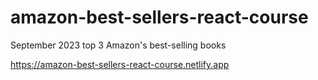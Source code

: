 # amazon-best-sellers-react-course
September 2023 top 3 Amazon's best-selling books

https://amazon-best-sellers-react-course.netlify.app
